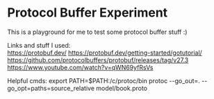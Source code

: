 # Protocol Buffer Experiment

This is a playground for me to test some protocol buffer stuff :)

Links and stuff I used:  
https://protobuf.dev/
https://protobuf.dev/getting-started/gotutorial/
https://github.com/protocolbuffers/protobuf/releases/tag/v27.3
https://www.youtube.com/watch?v=qWN69yfRsVs

Helpful cmds:
export PATH=$PATH:/c/protoc/bin
protoc --go_out=. --go_opt=paths=source_relative model/book.proto